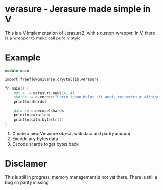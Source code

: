 # verasure - Jerasure made simple in V

This is a V implementation of Jerasure2, with a custom wrapper. In V, there is a wrapper to make
call pure-v style.

# Example
```v
module main

import freeflowuniverse.crystallib.verasure

fn main() {
	mut e := verasure.new(16, 4)
	shards := e.encode("Lorem ipsum dolor sit amet, consectetur adipiscing elit. Integer consectetur accumsan augue, at pharetra".bytes())
	println(shards)

	data := e.decode(shards)
	println(data.len)
	println(data.bytestr())
}
```

1. Create a new Verasure object, with data and parity amount
2. Encode any bytes data
3. Decode shards to get bytes back

# Disclamer

This is still in progress, memory management is not yet there. There is still a bug on parity missing.
